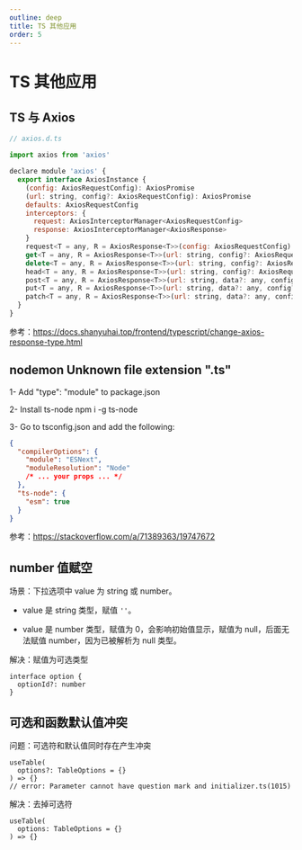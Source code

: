 ```yaml
---
outline: deep
title: TS 其他应用
order: 5
---
```


# TS 其他应用

## TS 与 Axios

```js
// axios.d.ts

import axios from 'axios'

declare module 'axios' {
  export interface AxiosInstance {
    (config: AxiosRequestConfig): AxiosPromise
    (url: string, config?: AxiosRequestConfig): AxiosPromise
    defaults: AxiosRequestConfig
    interceptors: {
      request: AxiosInterceptorManager<AxiosRequestConfig>
      response: AxiosInterceptorManager<AxiosResponse>
    }
    request<T = any, R = AxiosResponse<T>>(config: AxiosRequestConfig): Promise<R>
    get<T = any, R = AxiosResponse<T>>(url: string, config?: AxiosRequestConfig): Promise<R>
    delete<T = any, R = AxiosResponse<T>>(url: string, config?: AxiosRequestConfig): Promise<R>
    head<T = any, R = AxiosResponse<T>>(url: string, config?: AxiosRequestConfig): Promise<R>
    post<T = any, R = AxiosResponse<T>>(url: string, data?: any, config?: AxiosRequestConfig): Promise<R>
    put<T = any, R = AxiosResponse<T>>(url: string, data?: any, config?: AxiosRequestConfig): Promise<R>
    patch<T = any, R = AxiosResponse<T>>(url: string, data?: any, config?: AxiosRequestConfig): Promise<R>
  }
}

```

参考：https://docs.shanyuhai.top/frontend/typescript/change-axios-response-type.html

## nodemon Unknown file extension ".ts"

1- Add "type": "module" to package.json

2- Install ts-node npm i -g ts-node

3- Go to tsconfig.json and add the following:

```json
{
  "compilerOptions": {
    "module": "ESNext",
    "moduleResolution": "Node"
    /* ... your props ... */
  },
  "ts-node": {
    "esm": true
  }
}
```

参考：https://stackoverflow.com/a/71389363/19747672

## number 值赋空

场景：下拉选项中 value 为 string 或 number。

- value 是 string 类型，赋值 `''`。

- value 是 number 类型，赋值为 0，会影响初始值显示，赋值为 null，后面无法赋值 number，因为已被解析为 null 类型。

解决：赋值为可选类型

```tsx
interface option {
  optionId?: number
}
```

## 可选和函数默认值冲突

问题：可选符和默认值同时存在产生冲突

```tsx
useTable(
  options?: TableOptions = {}
) => {}
// error: Parameter cannot have question mark and initializer.ts(1015)
```

解决：去掉可选符

```
useTable(
  options: TableOptions = {}
) => {}
```
